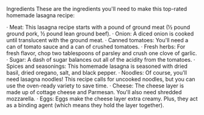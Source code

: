 Ingredients
These are the ingredients you'll need to make this top-rated homemade lasagna recipe:

· Meat: This lasagna recipe starts with a pound of ground meat (½ pound ground pork, ½ pound lean ground beef).
· Onion: A diced onion is cooked until translucent with the ground meat.
· Canned tomatoes: You'll need a can of tomato sauce and a can of crushed tomatoes.
· Fresh herbs: For fresh flavor, chop two tablespoons of parsley and crush one clove of garlic.
· Sugar: A dash of sugar balances out all of the acidity from the tomatoes.
· Spices and seasonings: This homemade lasagna is seasoned with dried basil, dried oregano, salt, and black pepper.
· Noodles: Of course, you'll need lasagna noodles! This recipe calls for uncooked noodles, but you can use the oven-ready variety to save time.
· Cheese: The cheese layer is made up of cottage cheese and Parmesan. You'll also need shredded mozzarella.
· Eggs: Eggs make the cheese layer extra creamy. Plus, they act as a binding agent (which means they hold the layer together).
